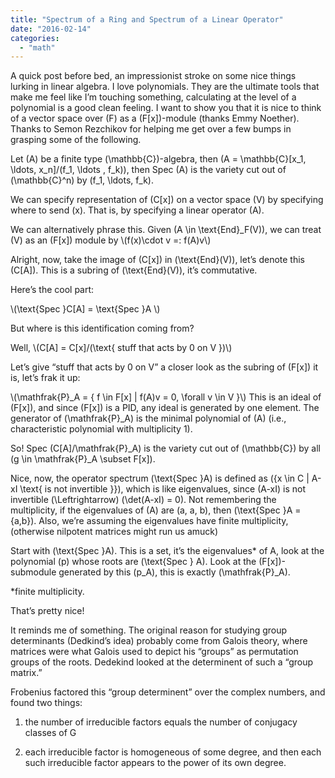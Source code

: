```yaml
---
title: "Spectrum of a Ring and Spectrum of a Linear Operator"
date: "2016-02-14"
categories: 
  - "math"
---
```


A quick post before bed, an impressionist stroke on some nice things lurking in linear algebra. I love polynomials. They are the ultimate tools that make me feel like I’m touching something, calculating at the level of a polynomial is a good clean feeling. I want to show you that it is nice to think of a vector space over \(F\) as a \(F[x]\)-module (thanks Emmy Noether). Thanks to Semon Rezchikov for helping me get over a few bumps in grasping some of the following.

Let \(A\) be a finite type \(\mathbb{C}\)-algebra, then \(A = \mathbb{C}[x_1, \ldots, x_n]/(f_1, \ldots , f_k)\), then Spec \(A\) is the variety cut out of \(\mathbb{C}^n\) by \(f_1, \ldots, f_k\).

We can specify representation of \(C[x]\) on a vector space \(V\) by specifying where to send \(x\). That is, by specifying a linear operator \(A\).

We can alternatively phrase this. Given \(A \in \text{End}_F(V)\), we can treat \(V\) as an \(F[x]\) module by \\(f(x)\cdot v =: f(A)v\\)

Alright, now, take the image of \(C[x]\) in \(\text{End}(V)\), let’s denote this \(C[A]\). This is a subring of \(\text{End}(V)\), it’s commutative.

Here’s the cool part:

\\(\text{Spec }C[A] = \text{Spec }A \\)

But where is this identification coming from?

Well, \\(C[A] = C[x]/(\text{ stuff that acts by 0 on V })\\)

Let’s give “stuff that acts by 0 on V” a closer look as the subring of \(F[x]\) it is, let’s frak it up:

\\(\mathfrak{P}_A = { f \in F[x] | f(A)v = 0, \forall v \in V }\\) This is an ideal of \(F[x]\), and since \(F[x]\) is a PID, any ideal is generated by one element. The generator of \(\mathfrak{P}_A\) is the minimal polynomial of \(A\) (i.e., characteristic polynomial with multiplicity 1).

So! Spec \(C[A]/\mathfrak{P}_A\) is the variety cut out of \(\mathbb{C}\) by all \(g \in \mathfrak{P}_A \subset F[x]\).

Nice, now, the operator spectrum \(\text{Spec }A\) is defined as \({x \in C | A-xI \text{ is not invertible }}\), which is like eigenvalues, since \(A-xI\) is not invertible \(\Leftrightarrow\) \(\det(A-xI) = 0\). Not remembering the multiplicity, if the eigenvalues of \(A\) are \(a, a, b\), then \(\text{Spec }A = {a,b}\). Also, we’re assuming the eigenvalues have finite multiplicity, (otherwise nilpotent matrices might run us amuck)

Start with \(\text{Spec }A\). This is a set, it’s the eigenvalues* of A, look at the polynomial \(p\) whose roots are \(\text{Spec } A\). Look at the \(F[x]\)-submodule generated by this \(p_A\), this is exactly \(\mathfrak{P}_A\).

*finite multiplicity.

That’s pretty nice!

It reminds me of something. The original reason for studying group determinants (Dedkind’s idea) probably come from Galois theory, where matrices were what Galois used to depict his “groups” as permutation groups of the roots. Dedekind looked at the determinent of such a “group matrix.”

Frobenius factored this “group determinent” over the complex numbers, and found two things:

1) the number of irreducible factors equals the number of conjugacy classes of G

2) each irreducible factor is homogeneous of some degree, and then each such irreducible factor appears to the power of its own degree.
